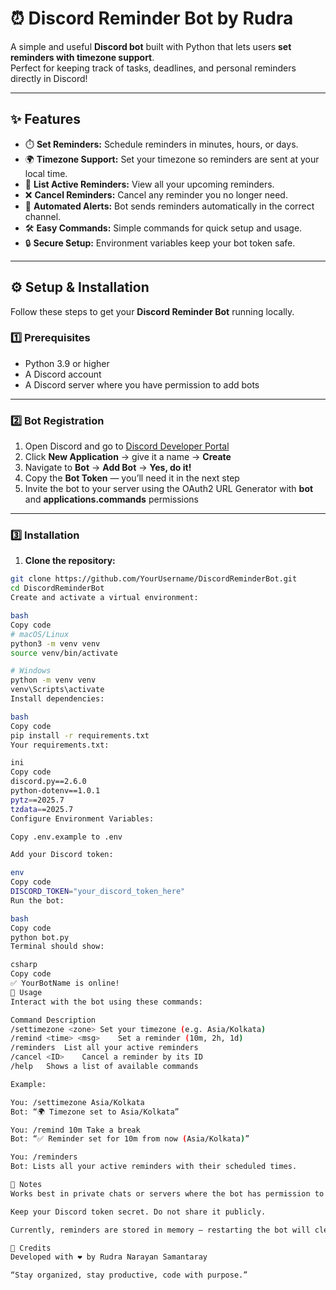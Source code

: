 # ⏰ Discord Reminder Bot by Rudra  

A simple and useful **Discord bot** built with Python that lets users **set reminders with timezone support**.  
Perfect for keeping track of tasks, deadlines, and personal reminders directly in Discord!  

---

## ✨ Features

- ⏱️ **Set Reminders:** Schedule reminders in minutes, hours, or days.  
- 🌍 **Timezone Support:** Set your timezone so reminders are sent at your local time.  
- 📜 **List Active Reminders:** View all your upcoming reminders.  
- ❌ **Cancel Reminders:** Cancel any reminder you no longer need.  
- 🔔 **Automated Alerts:** Bot sends reminders automatically in the correct channel.  
- 🛠 **Easy Commands:** Simple commands for quick setup and usage.  
- 🔒 **Secure Setup:** Environment variables keep your bot token safe.  

---

## ⚙️ Setup & Installation

Follow these steps to get your **Discord Reminder Bot** running locally.  

### 1️⃣ Prerequisites

- Python 3.9 or higher  
- A Discord account  
- A Discord server where you have permission to add bots  

---

### 2️⃣ Bot Registration

1. Open Discord and go to [Discord Developer Portal](https://discord.com/developers/applications)  
2. Click **New Application** → give it a name → **Create**  
3. Navigate to **Bot** → **Add Bot** → **Yes, do it!**  
4. Copy the **Bot Token** — you’ll need it in the next step  
5. Invite the bot to your server using the OAuth2 URL Generator with **bot** and **applications.commands** permissions  

---

### 3️⃣ Installation

1. **Clone the repository:**

```bash
git clone https://github.com/YourUsername/DiscordReminderBot.git
cd DiscordReminderBot
Create and activate a virtual environment:

bash
Copy code
# macOS/Linux
python3 -m venv venv
source venv/bin/activate

# Windows
python -m venv venv
venv\Scripts\activate
Install dependencies:

bash
Copy code
pip install -r requirements.txt
Your requirements.txt:

ini
Copy code
discord.py==2.6.0
python-dotenv==1.0.1
pytz==2025.7
tzdata==2025.7
Configure Environment Variables:

Copy .env.example to .env

Add your Discord token:

env
Copy code
DISCORD_TOKEN="your_discord_token_here"
Run the bot:

bash
Copy code
python bot.py
Terminal should show:

csharp
Copy code
✅ YourBotName is online!
📱 Usage
Interact with the bot using these commands:

Command	Description
/settimezone <zone>	Set your timezone (e.g. Asia/Kolkata)
/remind <time> <msg>	Set a reminder (10m, 2h, 1d)
/reminders	List all your active reminders
/cancel <ID>	Cancel a reminder by its ID
/help	Shows a list of available commands

Example:

You: /settimezone Asia/Kolkata
Bot: “🌍 Timezone set to Asia/Kolkata”

You: /remind 10m Take a break
Bot: “✅ Reminder set for 10m from now (Asia/Kolkata)”

You: /reminders
Bot: Lists all your active reminders with their scheduled times.

📝 Notes
Works best in private chats or servers where the bot has permission to read and send messages.

Keep your Discord token secret. Do not share it publicly.

Currently, reminders are stored in memory — restarting the bot will clear all active reminders.

💖 Credits
Developed with ❤️ by Rudra Narayan Samantaray

“Stay organized, stay productive, code with purpose.”